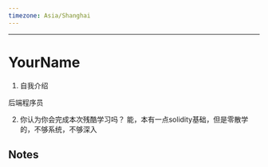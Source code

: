 ```yaml
---
timezone: Asia/Shanghai
---
```




---

# YourName

1. 自我介绍

后端程序员

2. 你认为你会完成本次残酷学习吗？
能，本有一点solidity基础，但是零散学的，不够系统，不够深入

## Notes

<!-- Content_START -->



<!-- Content_END -->
